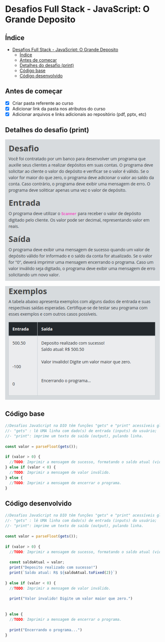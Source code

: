 # Desafios Full Stack - JavaScript: O Grande Deposito

## Índice

- [Desafios Full Stack - JavaScript: O Grande Deposito](#desafios-full-stack---javascript-o-grande-deposito)
  - [Índice](#índice)
  - [Antes de começar](#antes-de-começar)
  - [Detalhes do desafio (print)](#detalhes-do-desafio-print)
  - [Código base](#código-base)
  - [Código desenvolvido](#código-desenvolvido)

## Antes de começar

- [x]  Criar pasta referente ao curso
- [x]  Adicionar link da pasta nos atributos do curso
- [x]  Adicionar arquivos e links adicionais ao repositório (pdf, pptx, etc)

## Detalhes do desafio (print)

![Untitled](./assets/Untitled.png)

![Untitled](./assets/Untitled%201.png)

## Código base

```jsx
//Desafios JavaScript na DIO têm funções "gets" e "print" acessíveis globalmente:
//- "gets" : lê UMA linha com dado(s) de entrada (inputs) do usuário;
//- "print": imprime um texto de saída (output), pulando linha.

const valor = parseFloat(gets());

if (valor > 0) {
  //TODO: Imprimir a mensagem de sucesso, formatando o saldo atual (vide Exemplos).
} else if (valor < 0) {
  //TODO: Imprimir a mensagem de valor inválido.
} else {
  //TODO: Imprimir a mensagem de encerrar o programa.
}
```

## Código desenvolvido

```jsx
//Desafios JavaScript na DIO têm funções "gets" e "print" acessíveis globalmente:
//- "gets" : lê UMA linha com dado(s) de entrada (inputs) do usuário;
//- "print": imprime um texto de saída (output), pulando linha.

const valor = parseFloat(gets());

if (valor > 0) {
  //TODO: Imprimir a mensagem de sucesso, formatando o saldo atual (vide Exemplos).
  
  const saldoAtual = valor;
  print("Deposito realizado com sucesso!")
  print(`Saldo atual: R$ ${saldoAtual.toFixed(2)}`)
  
} else if (valor < 0) {
  //TODO: Imprimir a mensagem de valor inválido.
  
  print("Valor invalido! Digite um valor maior que zero.")

  
} else {
  //TODO: Imprimir a mensagem de encerrar o programa.
  
  print("Encerrando o programa...")
}
```
